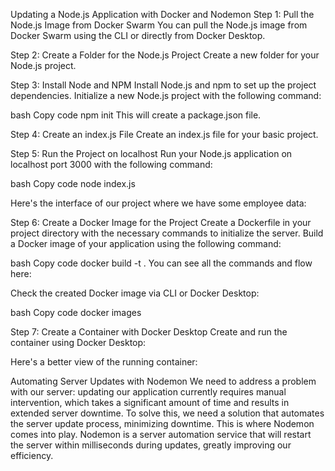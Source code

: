 Updating a Node.js Application with Docker and Nodemon
Step 1: Pull the Node.js Image from Docker Swarm
You can pull the Node.js image from Docker Swarm using the CLI or directly from Docker Desktop.




Step 2: Create a Folder for the Node.js Project
Create a new folder for your Node.js project.



Step 3: Install Node and NPM
Install Node.js and npm to set up the project dependencies. Initialize a new Node.js project with the following command:

bash
Copy code
npm init
This will create a package.json file.



Step 4: Create an index.js File
Create an index.js file for your basic project.



Step 5: Run the Project on localhost
Run your Node.js application on localhost port 3000 with the following command:

bash
Copy code
node index.js


Here's the interface of our project where we have some employee data:



Step 6: Create a Docker Image for the Project
Create a Dockerfile in your project directory with the necessary commands to initialize the server. Build a Docker image of your application using the following command:

bash
Copy code
docker build -t <image-name> .
You can see all the commands and flow here:



Check the created Docker image via CLI or Docker Desktop:

bash
Copy code
docker images



Step 7: Create a Container with Docker Desktop
Create and run the container using Docker Desktop:




Here's a better view of the running container:



Automating Server Updates with Nodemon
We need to address a problem with our server: updating our application currently requires manual intervention, which takes a significant amount of time and results in extended server downtime. To solve this, we need a solution that automates the server update process, minimizing downtime. This is where Nodemon comes into play. Nodemon is a server automation service that will restart the server within milliseconds during updates, greatly improving our efficiency.
